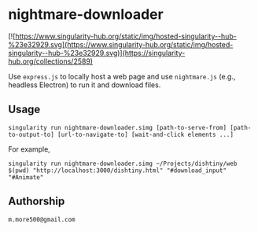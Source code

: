 # nightmare-downloader

[![https://www.singularity-hub.org/static/img/hosted-singularity--hub-%23e32929.svg](https://www.singularity-hub.org/static/img/hosted-singularity--hub-%23e32929.svg)](https://singularity-hub.org/collections/2589)

Use `express.js` to locally host a web page and use `nightmare.js` (e.g., headless Electron) to run it and download files.

## Usage

```
singularity run nightmare-downloader.simg [path-to-serve-from] [path-to-output-to] [url-to-navigate-to] [wait-and-click elements ...]
```

For example,
```
singularity run nightmare-downloader.simg ~/Projects/dishtiny/web $(pwd) "http://localhost:3000/dishtiny.html" "#download_input" "#Animate"
```

## Authorship

`m.more500@gmail.com`
